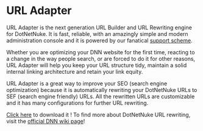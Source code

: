 URL Adapter
====

URL Adapter is the next generation URL Builder and URL Rewriting engine for DotNetNuke. It is fast, reliable, with an amazingly simple and modern administration console and it is powered by our fanatical [support scheme](http://store.dotnetnuke.com/vendor-profile/dnn-sharp). 

Whether you are optimizing your DNN website for the first time, reacting to a change in the way people search, or are forced to do it for other reasons, URL Adapter will help you keep your URL structure tidy, maintain a solid internal linking architecture and retain your link equity.

URL Adapter is a great way to improve your SEO (search engine optimization) because it is automatically rewriting your DotNetNuke URLs to SEF (search engine friendly) URLs. All the rewritten URLs are customizable and it has many configurations for further URL rewriting.

[Click here](http://www.dnnsharp.com/dotnetnuke/modules/seo-url-rewriter/url-adapter) to download it ! To find more about DotNetNuke URL rewriting, visit the [official DNN wiki page](http://www.dotnetnuke.com/Resources/Wiki/Page/Friendly_URL_Providers.aspx)!